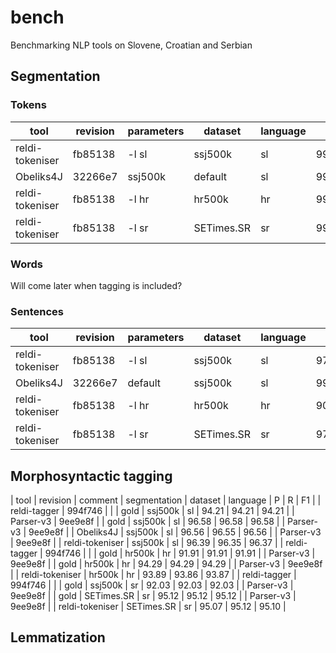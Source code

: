 # bench

Benchmarking NLP tools on Slovene, Croatian and Serbian

## Segmentation

### Tokens

| tool | revision | parameters | dataset | language | P | R | F1 |
| --- | --- | --- | --- | --- | --- | --- | --- |
| reldi-tokeniser | fb85138 | -l sl | ssj500k | sl | 99.68 |     99.18 |     99.43 |
| Obeliks4J | 32266e7 | ssj500k | default | sl | 99.98 |     99.98 |     99.98 |
| reldi-tokeniser | fb85138 | -l hr | hr500k | hr | 99.57 |     99.55 |     99.56 |
| reldi-tokeniser | fb85138 | -l sr |  SETimes.SR | sr | 99.92 |     99.97 |     99.94 |

### Words

Will come later when tagging is included?

### Sentences

| tool | revision | parameters | dataset | language | P | R | F1 |
| --- | --- | --- | --- | --- | --- | --- | --- |
| reldi-tokeniser | fb85138 | -l sl | ssj500k | sl | 97.85 |     96.49 |     97.17 |
| Obeliks4J | 32266e7 | default | ssj500k | sl | 99.09 |     99.26 |     99.18 |
| reldi-tokeniser | fb85138 | -l hr | hr500k | hr | 90.64 |     93.45 |     92.02 |
| reldi-tokeniser | fb85138 | -l sr | SETimes.SR | sr | 97.45 |     95.92 |     96.68 |

## Morphosyntactic tagging

| tool | revision | comment | segmentation | dataset | language | P | R | F1 |
| reldi-tagger | 994f746 | | | gold | ssj500k | sl | 94.21 |     94.21 |     94.21 |
| Parser-v3 | 9ee9e8f |  | gold | ssj500k | sl | 96.58 |     96.58 |     96.58 |
| Parser-v3 | 9ee9e8f |  | Obeliks4J | ssj500k | sl | 96.56 |     96.55 |     96.56 |
| Parser-v3 | 9ee9e8f |  | reldi-tokeniser | ssj500k | sl | 96.39 |     96.35 |     96.37 |
| reldi-tagger | 994f746 | | | gold | hr500k | hr | 91.91 |     91.91 |     91.91 |
| Parser-v3 | 9ee9e8f |  | gold | hr500k | hr | 94.29 |     94.29 |     94.29 |
| Parser-v3 | 9ee9e8f |  | reldi-tokeniser | hr500k | hr | 93.89 |     93.86 |     93.87 |
| reldi-tagger | 994f746 | | | gold | ssj500k | sr | 92.03 |     92.03 |     92.03 |
| Parser-v3 | 9ee9e8f |  | gold | SETimes.SR | sr | 95.12 |     95.12 |     95.12 |
| Parser-v3 | 9ee9e8f |  | reldi-tokeniser | SETimes.SR | sr | 95.07 |     95.12 |     95.10 |

## Lemmatization

